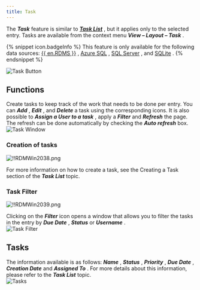 ```yaml
---
title: Task
---
```

The ***Task*** feature is similar to [***Task List***](/rdm/windows/commands/view/panels/task-list/) , but it applies only to the selected entry. Tasks are available from the context menu ***View – Layout – Task*** . 

{% snippet icon.badgeInfo %} 
This feature is only available for the following data sources: [{{ en.RDMS }}](/rdm/windows/data-sources/data-sources-types/advanced-data-sources/server/) , [Azure SQL](/rdm/windows/data-sources/data-sources-types/advanced-data-sources/microsoft-azure-sql/) , [SQL Server](/rdm/windows/data-sources/data-sources-types/advanced-data-sources/microsoft-sql-server/) , and [SQLite](/rdm/windows/data-sources/data-sources-types/sqlite/) . 
{% endsnippet %}
 
![Task Button](https://webdevolutions.azureedge.net/docs/en/rdm/windows/RDMWin2035.png) 

## Functions 

Create tasks to keep track of the work that needs to be done per entry. You can ***Add*** , ***Edit*** , and ***Delete*** a task using the corresponding icons. It is also possible to ***Assign a User to a task*** , apply a ***Filter*** and ***Refresh*** the page. The refresh can be done automatically by checking the ***Auto refresh*** box.  
![Task Window](https://webdevolutions.azureedge.net/docs/en/rdm/windows/RDMWin2036.png) 

### Creation of tasks 

![!!RDMWin2038.png](https://webdevolutions.azureedge.net/docs/en/rdm/windows/RDMWin2038.png) 

For more information on how to create a task, see the Creating a Task section of the ***Task List*** topic. 

### Task Filter 

![!!RDMWin2039.png](https://webdevolutions.azureedge.net/docs/en/rdm/windows/RDMWin2039.png) 

Clicking on the ***Filter*** icon opens a window that allows you to filter the tasks in the entry by ***Due Date*** , ***Status*** or ***Username*** .  
![Task Filter](https://webdevolutions.azureedge.net/docs/en/rdm/windows/RDMWin2040.png) 

## Tasks 

The information available is as follows: ***Name*** , ***Status*** , ***Priority*** , ***Due Date*** , ***Creation Date*** and ***Assigned To*** . For more details about this information, please refer to the ***Task List*** topic.  
![Tasks](https://webdevolutions.azureedge.net/docs/en/rdm/windows/RDMWin2037.png) 

